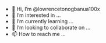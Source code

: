 - 👋 Hi, I’m @lowrencetonogbanua100x
- 👀 I’m interested in ...
- 🌱 I’m currently learning ...
- 💞️ I’m looking to collaborate on ...
- 📫 How to reach me ...

<!---
lowrencetonogbanua100x/lowrencetonogbanua100x is a ✨ special ✨ repository because its `README.md` (this file) appears on your GitHub profile.
You can click the Preview link to take a look at your changes.
--->
